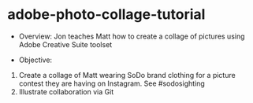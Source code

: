 # adobe-photo-collage-tutorial

* Overview: 
Jon teaches Matt how to create a collage of pictures using Adobe Creative Suite toolset


* Objective: 
1) Create a collage of Matt wearing SoDo brand clothing for a picture contest they are having on Instagram. See #sodosighting
2) Illustrate collaboration via Git
